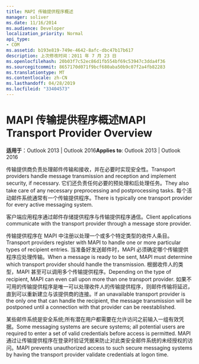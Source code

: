 ```yaml
---
title: MAPI 传输提供程序概述
manager: soliver
ms.date: 11/16/2014
ms.audience: Developer
localization_priority: Normal
api_type:
- COM
ms.assetid: b193e819-749e-4642-8afc-dbc47b17b617
description: 上次修改时间：2011 年 7 月 23 日
ms.openlocfilehash: 20b03f7c52ec86d1fb554bf69c53947c3dda4f36
ms.sourcegitcommit: 8657170d071f9bcf680aba50b9c07f2a4fb82283
ms.translationtype: MT
ms.contentlocale: zh-CN
ms.lasthandoff: 04/28/2019
ms.locfileid: "33404573"
---
```

# <a name="mapi-transport-provider-overview"></a><span data-ttu-id="86ee3-103">MAPI 传输提供程序概述</span><span class="sxs-lookup"><span data-stu-id="86ee3-103">MAPI Transport Provider Overview</span></span>

  
  
<span data-ttu-id="86ee3-104">**适用于**：Outlook 2013 | Outlook 2016</span><span class="sxs-lookup"><span data-stu-id="86ee3-104">**Applies to**: Outlook 2013 | Outlook 2016</span></span> 
  
<span data-ttu-id="86ee3-105">传输提供商负责处理邮件传输和接收，并在必要时实现安全性。</span><span class="sxs-lookup"><span data-stu-id="86ee3-105">Transport providers handle message transmission and reception and implement security, if necessary.</span></span> <span data-ttu-id="86ee3-106">它们还负责任何必要的预处理和后处理任务。</span><span class="sxs-lookup"><span data-stu-id="86ee3-106">They also take care of any necessary preprocessing and postprocessing tasks.</span></span> <span data-ttu-id="86ee3-107">每个活动邮件系统通常有一个传输提供程序。</span><span class="sxs-lookup"><span data-stu-id="86ee3-107">There is typically one transport provider for every active messaging system.</span></span>
  
<span data-ttu-id="86ee3-108">客户端应用程序通过邮件存储提供程序与传输提供程序通信。</span><span class="sxs-lookup"><span data-stu-id="86ee3-108">Client applications communicate with the transport provider through a message store provider.</span></span> 
  
<span data-ttu-id="86ee3-109">传输提供程序在 MAPI 中注册以处理一个或多个特定类型的收件人条目。</span><span class="sxs-lookup"><span data-stu-id="86ee3-109">Transport providers register with MAPI to handle one or more particular types of recipient entries.</span></span> <span data-ttu-id="86ee3-110">当准备好发送邮件时，MAPI 必须确定哪个传输提供程序应处理传输。</span><span class="sxs-lookup"><span data-stu-id="86ee3-110">When a message is ready to be sent, MAPI must determine which transport provider should handle the transmission.</span></span> <span data-ttu-id="86ee3-111">根据收件人的类型，MAPI 甚至可以调用多个传输提供程序。</span><span class="sxs-lookup"><span data-stu-id="86ee3-111">Depending on the type of recipient, MAPI can even call upon more than one transport provider.</span></span> <span data-ttu-id="86ee3-112">如果不可用的传输提供程序是唯一可以处理收件人的传输提供程序，则邮件传输将延迟，直到可以重新建立与该提供商的连接。</span><span class="sxs-lookup"><span data-stu-id="86ee3-112">If an unavailable transport provider is the only one that can handle the recipient, the message transmission will be postponed until a connection with that provider can be reestablished.</span></span>
  
<span data-ttu-id="86ee3-113">某些邮件系统是安全系统;所有潜在用户都需要在允许访问之前输入一组有效凭据。</span><span class="sxs-lookup"><span data-stu-id="86ee3-113">Some messaging systems are secure systems; all potential users are required to enter a set of valid credentials before access is permitted.</span></span> <span data-ttu-id="86ee3-114">MAPI 通过让传输提供程序在登录时验证凭据来防止对此类安全邮件系统的未经授权的访问。</span><span class="sxs-lookup"><span data-stu-id="86ee3-114">MAPI prevents unauthorized access to such secure messaging systems by having the transport provider validate credentials at logon time.</span></span> 
  

